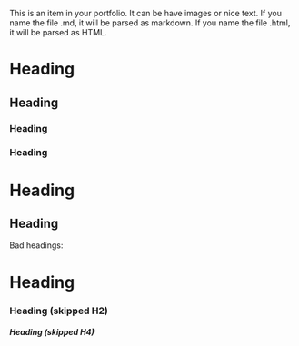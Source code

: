 <!-- ---
title: "Portfolio item number 1"
layout: single
excerpt: "Short description of portfolio item number 1<br/><img src='/images/500x300.png'>"
collection: projects
order_number: 20
toc: true
header: 
  overlay_color: "#333"
  # overlay_filter: rgba(255, 0, 0, 0.5)
  # overlay_filter: linear-gradient(rgba(255, 0, 0, 0.5), rgba(0, 255, 255, 0.5))
  # og_image: "research/foo-bar-identity-th.jpg"
  # image: /assets/images/unsplash-image-1.jpg
  # image_description: "A description of the image"
  # caption: "Photo credit: [**Unsplash**](https://unsplash.com)"
  actions:
    - label: "More Info"
    - url: "https://unsplash.com"
  # overlay_image: /assets/images/unsplash-image-1.jpg
  # overlay_filter: 0.5 # same as adding an opacity of 0.5 to a black background
tags:
  - cool posts
  - category2
--- -->

This is an item in your portfolio. It can be have images or nice text. If you name the file .md, it will be parsed as markdown. If you name the file .html, it will be parsed as HTML. 

# Heading
## Heading
### Heading
### Heading
# Heading
## Heading

Bad headings:

# Heading
### Heading (skipped H2)
##### Heading (skipped H4)
